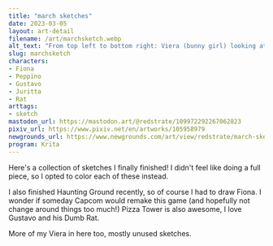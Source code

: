 ```yaml
---
title: "march sketches"
date: 2023-03-05
layout: art-detail
filename: /art/marchsketch.webp
alt_text: "From top left to bottom right: Viera (bunny girl) looking at the viewer. Peppino from Pizza Tower opening a food container, annoyed to find a small rat inside. Fiona from Haunting Ground, looking around and gripping her left arm. A TV screen with Gustavo from Pizza Tower looking down at the drawings below, and a rat sits behind him. A woman with orange-brownish hair is looking at the viewer with her arms crossed. The same woman looking annoyed at the viewer. The same Viera from before, but this time in battle clothes and laying on a bed? Then finally a woman with pink hair, wearing a badly drawn maid outfit and holding a badly drawn broom to match."
slug: marchsketch
characters:
- Fiona
- Peppino
- Gustavo
- Juritta
- Rat
arttags:
- sketch
mastodon_url: https://mastodon.art/@redstrate/109972292267062823
pixiv_url: https://www.pixiv.net/en/artworks/105958979
newgrounds_url: https://www.newgrounds.com/art/view/redstrate/march-sketch-dump
program: Krita
---
```

Here's a collection of sketches I finally finished! I didn't feel like doing a full piece, so I opted to color each of these instead.

I also finished Haunting Ground recently, so of course I had to draw Fiona. I wonder if someday Capcom would remake this game (and hopefully not change around things too much!) Pizza Tower is also awesome, I love Gustavo and his Dumb Rat.

More of my Viera in here too, mostly unused sketches.
